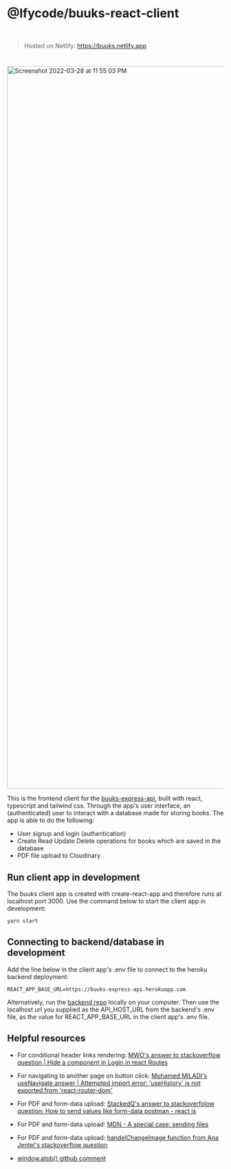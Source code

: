 # @Ifycode/buuks-react-client
<br/>

> Hosted on Netlify: https://buuks.netlify.app

#

<img width="1680" alt="Screenshot 2022-03-28 at 11 55 03 PM" src="https://user-images.githubusercontent.com/45185388/160500282-d785cac1-b469-405f-826f-e48a1889d850.png">

This is the frontend client for the [buuks-express-api](https://buuks-express-api.herokuapp.com/), built with react, typescript and tailwind css. Through the app's user interface, an (authenticated) user to interact with a database made for storing books. The app is able to do the following: 
- User signup and login (authentication)
- Create Read Update Delete operations for books which are saved in the database
- PDF file upload to Cloudinary 

## Run client app in development
The buuks client app is created with create-react-app and therefore runs at localhost port 3000. Use the command below to start the client app in development:
````
yarn start
````

## Connecting to backend/database in development
Add the line below in the client app's .env file to connect to the heroku backend deployment:
````
REACT_APP_BASE_URL=https://buuks-express-api.herokuapp.com
````

Alternatively, run the [backend repo](https://github.com/Ifycode/buuks-express-api) locally on your computer. Then use the localhost url you supplied as the API_HOST_URL from the backend's .env file, as the value for REACT_APP_BASE_URL in the client app's .env file.

## Helpful resources 
- For conditional header links rendering: [MWO's answer to stackoverflow question | Hide a component in Login in react Routes](https://stackoverflow.com/a/71158389/15012852)

- For navigating to another page on button click: [Mohamed MILADI's useNavigate answer | Attempted import error: 'useHistory' is not exported from 'react-router-dom'](https://stackoverflow.com/a/66971821/15012852)

- For PDF and form-data upload: [StackedQ's answer to stackoverfolow question: How to send values like form-data postman - react js](https://stackoverflow.com/a/53209439/15012852)

- For PDF and form-data upload: [MDN - A special case: sending files](https://developer.mozilla.org/en-US/docs/Learn/Forms/Sending_and_retrieving_form_data#a_special_case_sending_files)

- For PDF and form-data upload: [handelChangeImage function from Ana Jentel's stackoverflow question](https://stackoverflow.com/q/48834530/15012852)

- [window.atob() github comment](https://github.com/microsoft/TypeScript/issues/45566#issuecomment-905059122)

